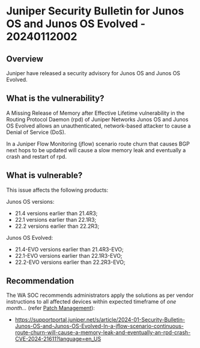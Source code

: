 # Juniper Security Bulletin for Junos OS and Junos OS Evolved - 20240112002

## Overview

Juniper have released a security advisory for Junos OS and Junos OS Evolved.

## What is the vulnerability?

A Missing Release of Memory after Effective Lifetime vulnerability in the Routing Protocol Daemon (rpd) of Juniper Networks Junos OS and Junos OS Evolved allows an unauthenticated, network-based attacker to cause a Denial of Service (DoS).

In a Juniper Flow Monitoring (jflow) scenario route churn that causes BGP next hops to be updated will cause a slow memory leak and eventually a crash and restart of rpd.

## What is vulnerable?

This issue affects the following products:

Junos OS versions:

- 21.4 versions earlier than 21.4R3;
- 22.1 versions earlier than 22.1R3;
- 22.2 versions earlier than 22.2R3;

Junos OS Evolved:

- 21.4-EVO versions earlier than 21.4R3-EVO;
- 22.1-EVO versions earlier than 22.1R3-EVO;
- 22.2-EVO versions earlier than 22.2R3-EVO;

## Recommendation

The WA SOC recommends administrators apply the solutions as per vendor instructions to all affected devices within expected timeframe of *one month...* (refer [Patch Management](../guidelines/patch-management.md)):

- <https://supportportal.juniper.net/s/article/2024-01-Security-Bulletin-Junos-OS-and-Junos-OS-Evolved-In-a-jflow-scenario-continuous-route-churn-will-cause-a-memory-leak-and-eventually-an-rpd-crash-CVE-2024-21611?language=en_US>
